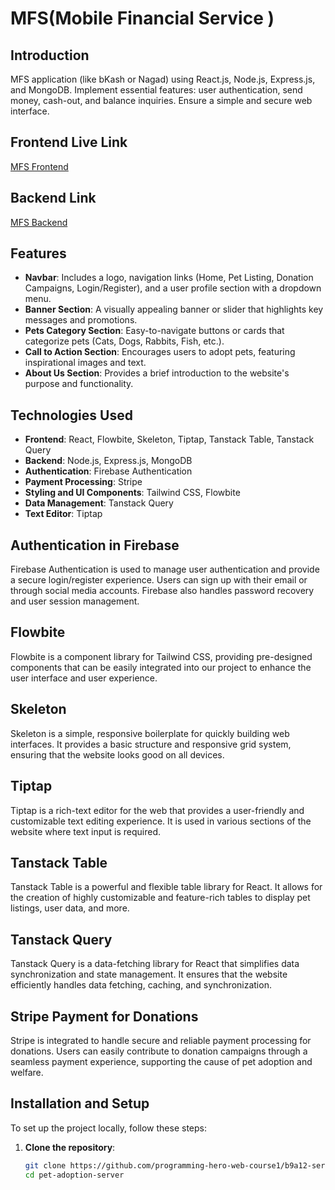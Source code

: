 # MFS(Mobile Financial Service )

## Introduction
 MFS application (like bKash or Nagad) using React.js, Node.js, Express.js, and MongoDB. Implement essential features: user authentication, send money, cash-out, and balance inquiries. Ensure a simple and secure web interface.


## Frontend Live Link
[MFS Frontend](https://pet-adoption-eccce.web.app)

## Backend Link
[MFS Backend](https://pet-adoption-server-delta.vercel.app)

## Features
- **Navbar**: Includes a logo, navigation links (Home, Pet Listing, Donation Campaigns, Login/Register), and a user profile section with a dropdown menu.
- **Banner Section**: A visually appealing banner or slider that highlights key messages and promotions.
- **Pets Category Section**: Easy-to-navigate buttons or cards that categorize pets (Cats, Dogs, Rabbits, Fish, etc.).
- **Call to Action Section**: Encourages users to adopt pets, featuring inspirational images and text.
- **About Us Section**: Provides a brief introduction to the website's purpose and functionality.

## Technologies Used
- **Frontend**: React, Flowbite, Skeleton, Tiptap, Tanstack Table, Tanstack Query
- **Backend**: Node.js, Express.js, MongoDB
- **Authentication**: Firebase Authentication
- **Payment Processing**: Stripe
- **Styling and UI Components**: Tailwind CSS, Flowbite
- **Data Management**: Tanstack Query
- **Text Editor**: Tiptap

## Authentication in Firebase
Firebase Authentication is used to manage user authentication and provide a secure login/register experience. Users can sign up with their email or through social media accounts. Firebase also handles password recovery and user session management.

## Flowbite
Flowbite is a component library for Tailwind CSS, providing pre-designed components that can be easily integrated into our project to enhance the user interface and user experience.

## Skeleton
Skeleton is a simple, responsive boilerplate for quickly building web interfaces. It provides a basic structure and responsive grid system, ensuring that the website looks good on all devices.

## Tiptap
Tiptap is a rich-text editor for the web that provides a user-friendly and customizable text editing experience. It is used in various sections of the website where text input is required.

## Tanstack Table
Tanstack Table is a powerful and flexible table library for React. It allows for the creation of highly customizable and feature-rich tables to display pet listings, user data, and more.

## Tanstack Query
Tanstack Query is a data-fetching library for React that simplifies data synchronization and state management. It ensures that the website efficiently handles data fetching, caching, and synchronization.

## Stripe Payment for Donations
Stripe is integrated to handle secure and reliable payment processing for donations. Users can easily contribute to donation campaigns through a seamless payment experience, supporting the cause of pet adoption and welfare.

## Installation and Setup
To set up the project locally, follow these steps:

1. **Clone the repository**:
   ```bash
   git clone https://github.com/programming-hero-web-course1/b9a12-server-side-Faysalgreen35
   cd pet-adoption-server
